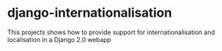 # django-internationalisation
This projects shows how to provide support for internationalisation and localisation in a Django 2.0 webapp
